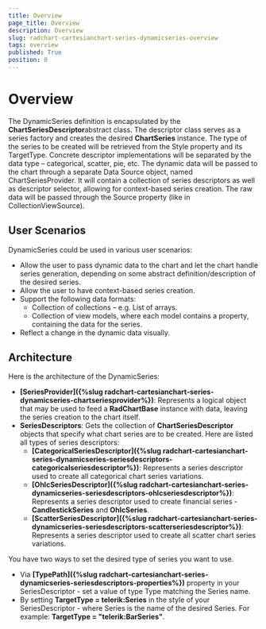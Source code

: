 ```yaml
---
title: Overview
page_title: Overview
description: Overview
slug: radchart-cartesianchart-series-dynamicseries-overview
tags: overview
published: True
position: 0
---
```


# Overview

The DynamicSeries definition is encapsulated by the **ChartSeriesDescriptor**abstract class. The descriptor class serves as a series factory and creates the desired **ChartSeries** instance. The type of the series to be created will be retrieved from the Style property and its TargetType. Concrete descriptor implementations will be separated by the data type – categorical, scatter, pie, etc. The dynamic data will be passed to the chart through a separate Data Source object, named ChartSeriesProvider. It will contain a collection of series descriptors as well as descriptor selector, allowing for context-based series creation. The raw data will be passed through the Source property (like in CollectionViewSource).

## User Scenarios

DynamicSeries could be used in various user scenarios:

* Allow the user to pass dynamic data to the chart and let the chart handle series generation, depending on some abstract definition/description of the desired series.
* Allow the user to have context-based series creation.
* Support the following data formats:
	* Collection of collections – e.g. List of arrays.
	* Collection of view models, where each model contains a property, containing the data for the series.
* Reflect a change in the dynamic data visually.

## Architecture

Here is the architecture of the DynamicSeries:

* **[SeriesProvider]({%slug radchart-cartesianchart-series-dynamicseries-chartseriesprovider%})**: Represents a logical object that may be used to feed a **RadChartBase** instance with data, leaving the series creation to the chart itself.
* **SeriesDescriptors**: Gets the collection of **ChartSeriesDescriptor** objects that specify what chart series are to be created. Here are listed all types of series descriptors:
	* **[CategoricalSeriesDescriptor]({%slug radchart-cartesianchart-series-dynamicseries-seriesdescriptors-categoricalseriesdescriptor%})**: Represents a series descriptor used to create all categorical chart series variations.
	* **[OhlcSeriesDescriptor]({%slug radchart-cartesianchart-series-dynamicseries-seriesdescriptors-ohlcseriesdescriptor%})**: Represents a series descriptor used to create financial series - **CandlestickSeries** and **OhlcSeries**.
	* **[ScatterSeriesDescriptor]({%slug radchart-cartesianchart-series-dynamicseries-seriesdescriptors-scatterseriesdescriptor%})**: Represents a series descriptor used to create all scatter chart series variations.

You have two ways to set the desired type of series you want to use.

* Via **[TypePath]({%slug radchart-cartesianchart-series-dynamicseries-seriesdescriptors-properties%})** property in your SeriesDescriptor - set a value of type Type matching the Series name.
* By setting **TargetType = telerik:Series** in the style of your SeriesDescriptor - where Series is the name of the desired Series. For example: **TargetType = "telerik:BarSeries"**.
